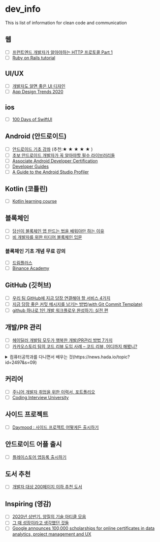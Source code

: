 # dev_info
This is list of information for clean code and communication

## 웹
- [ ] [프런트엔드 개발자가 알아야하는 HTTP 프로토콜 Part 1](https://joshua1988.github.io/web-development/http-part1/)
- [ ] [Ruby on Rails tutorial](https://railstutorial.jp/)

## UI/UX
- [ ] [개발자도 알면 좋은 UI 디자인](https://joshua1988.github.io/web-development/design/ui-for-developers/)
- [ ] [App Design Trends 2020](https://medium.muz.li/app-design-trends-2020-c742184c2777)

## ios
- [ ] [100 Days of SwiftUI](https://www.hackingwithswift.com/100/swiftui)

## Android (안드로이드)
- [ ] [안드로이드 기초 강좌](https://recipes4dev.tistory.com/category/ANDROID%20%ED%94%84%EB%A1%9C%EA%B7%B8%EB%9E%98%EB%B0%8D) (추천:★ ★ ★ ★ ★ )
- [ ] [초보 안드로이드 개발자가 꼭 알아야할 필수 라이브러리들](https://academy.realm.io/kr/posts/360andev-chris-guzman-android-libraries-beginner/)
- [ ] [Associate Android Developer Certification](https://github.com/Amejia481/Associate-Android-Developer-Certification)
- [ ] [Developer Guides](https://developer.android.com/guide)
- [ ] [A Guide to the Android Studio Profiler](https://www.techotopia.com/index.php/A_Guide_to_the_Android_Studio_Profiler)

## Kotlin (코틀린)
- [ ] [Kotlin learning course](https://developer.android.com/kotlin/campaign/learn)

## 블록체인
- [ ] [당신이 블록체인 앱 만드는 법을 배워야만 하는 이유](https://medium.com/loom-network-korean/%EB%8B%B9%EC%8B%A0%EC%9D%B4-%EB%B8%94%EB%A1%9D%EC%B2%B4%EC%9D%B8-%EC%95%B1-%EB%A7%8C%EB%93%9C%EB%8A%94-%EB%B2%95%EC%9D%84-%EB%B0%B0%EC%9B%8C%EC%95%BC%EB%A7%8C-%ED%95%98%EB%8A%94-%EC%9D%B4%EC%9C%A0-e1a4c6e73f3d)
- [ ] [비 개발자를 위한 미디어 블록체인 입문](https://brunch.co.kr/@daeminpark/74)

 ### 블록체인 기초 개념 무료 강의
- [ ] [드림플러스](https://dreamplus.io/academy/blockchain/berkeley_curriculum)
- [ ] [Binance Academy](https://academy.binance.com/)

## GitHub (깃허브)
- [ ] [우리 팀 GitHub에 지금 당장 연결해야 할 서비스 4가지](https://medium.com/%EB%B0%95%EC%83%81%EA%B6%8C%EC%9D%98-%EC%82%BD%EC%A7%88%EB%B8%94%EB%A1%9C%EA%B7%B8/%EC%9A%B0%EB%A6%AC-%ED%8C%80-github%EC%97%90-%EB%8B%B9%EC%9E%A5-%EC%97%B0%EA%B2%B0%ED%95%B4%EC%95%BC-%ED%95%A0-4%EA%B0%80%EC%A7%80-%EC%84%9C%EB%B9%84%EC%8A%A4-4ea3c165114)
- [ ] [지금 당장 좋은 커밋 메시지를 남기는 방법(with Git Commit Template)](https://jeong-pro.tistory.com/m/207)
- [ ] [github 하나로 1인 개발 워크플로우 완성하기: 실전 편](https://www.huskyhoochu.com/issue-based-version-control-201/)

## 개발/PR 관리
- [ ] [헤이딜러 개발팀 모두가 행복한 개발/PR관리 방법 7가지](https://medium.com/prnd/%ED%97%A4%EC%9D%B4%EB%94%9C%EB%9F%AC-%EA%B0%9C%EB%B0%9C%ED%8C%80-%EB%AA%A8%EB%91%90%EA%B0%80-%ED%96%89%EB%B3%B5%ED%95%9C-%EA%B0%9C%EB%B0%9C-pr%EA%B4%80%EB%A6%AC-%EB%B0%A9%EB%B2%95-7%EA%B0%80%EC%A7%80-1d4cd5d091f0)
- [ ] [카카오스토리 팀의 코드 리뷰 도입 사례 – 코드 리뷰, 어디까지 해봤니?](https://tech.kakao.com/2016/02/04/code-review/)
<details>
    <summary>컴퓨터공학과를 다니면서 배우는 것(https://news.hada.io/topic?id=2497&s=09)</summary>
 
             0. 목록: https://brunch.co.kr/@toughrogrammer/9  
             1. 이산수학: https://brunch.co.kr/@toughrogrammer/8  
             2. 선형대수: https://brunch.co.kr/@toughrogrammer/10  
             3. 형식언어/오토마타: https://brunch.co.kr/@toughrogrammer/11  
             4. 자료구조: https://brunch.co.kr/@toughrogrammer/12  
             5. 알고리즘: https://brunch.co.kr/@toughrogrammer/13  
             6. 컴퓨터 구조: https://brunch.co.kr/@toughrogrammer/14  
             7. 운영체제: https://brunch.co.kr/@toughrogrammer/15  
             8. 네트워크: https://brunch.co.kr/@toughrogrammer/16  
             9. 데이터베이스: https://brunch.co.kr/@toughrogrammer/17               
</details>

## 커리어
- [ ] [주니어 개발자 취업을 위한 이력서, 포트폴리오](https://devuryu.tistory.com/159)
- [ ] [Coding Interview University](https://github.com/jwasham/coding-interview-university)

## 사이드 프로젝트
- [ ] [Daymood : 사이드 프로젝트 어떻게든 출시하기](https://medium.com/@hyunji.ma/daymood-%EC%82%AC%EC%9D%B4%EB%93%9C-%ED%94%84%EB%A1%9C%EC%A0%9D%ED%8A%B8-%EC%96%B4%EB%96%BB%EA%B2%8C%EB%93%A0-%EC%B6%9C%EC%8B%9C%ED%95%98%EA%B8%B0-10b3d99d9dc7)

## 안드로이드 어플 출시
- [ ] [플레이스토어 앱등록 출시하기](https://m.blog.naver.com/swing2app/221028227209)

## 도서 추천
- [ ] [개발자 대상 200페이지 이하 추천 도서](https://news.hada.io/topic?id=2187)

## Inspiring (영감)
- [ ] [2020년 상반기. 양질의 기술 아티클 모음](https://velog.io/@rkdrhksdn/2020%EB%85%84-%EC%83%81%EB%B0%98%EA%B8%B0-%EC%96%91%EC%A7%88%EC%9D%98-%EA%B8%B0%EC%88%A0-%EC%95%84%ED%8B%B0%ED%81%B4-%EB%AA%A8%EC%9D%8C%EC%A7%91)
- [ ] [그 때 성장이라고 생각했던 것들](https://jbee.io/essay/growth-mistaken-2020/)
- [ ] [Google announces 100,000 scholarships for online certificates in data analytics, project management and UX](https://www.cnbc.com/2020/07/13/google-announces-certificates-in-data-project-management-and-ux.html)
